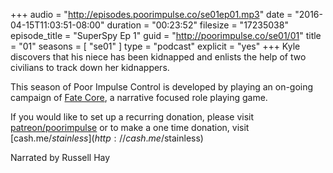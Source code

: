 +++
audio = "http://episodes.poorimpulse.co/se01ep01.mp3"
date = "2016-04-15T11:03:51-08:00"
duration = "00:23:52"
filesize = "17235038"
episode_title = "SuperSpy Ep 1"
guid = "http://poorimpulse.co/se01/01"
title = "01"
seasons = [ "se01" ]
type = "podcast"
explicit = "yes"
+++
Kyle discovers that his niece has been kidnapped and enlists the help
of two civilians to track down her kidnappers. 
<!-- more -->
This season of Poor Impulse Control is developed by playing an on-going
campaign of [Fate Core](http://www.evilhat.com/home/fate-core/), a
narrative focused role playing game.
 
If you would like to set up a recurring donation, please
visit [patreon/poorimpulse](http://patreon.com/poorimpulse) or to make a
one time donation, visit [cash.me/$stainless](http://cash.me/$stainless)

Narrated by Russell Hay